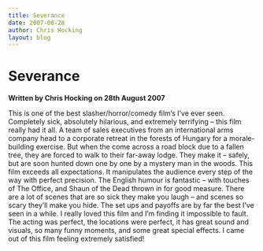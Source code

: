 ```yaml
---
title: Severance
date: 2007-08-28
author: Chris Hocking
layout: blog
---
```

# Severance

**Written by Chris Hocking on 28th August 2007**

This is one of the best slasher/horror/comedy film’s I’ve ever seen. Completely sick, absolutely hilarious, and extremely terrifying – this film really had it all. A team of sales executives from an international arms company head to a corporate retreat in the forests of Hungary for a morale-building exercise. But when the come across a road block due to a fallen tree, they are forced to walk to their far-away lodge. They make it – safely, but are soon hunted down one by one by a mystery man in the woods. This film exceeds all expectations. It manipulates the audience every step of the way with perfect precision. The English humour is fantastic – with touches of The Office, and Shaun of the Dead thrown in for good measure. There are a lot of scenes that are so sick they make you laugh – and scenes so scary they’ll make you hide. The set ups and payoffs are by far the best I’ve seen in a while. I really loved this film and I’m finding it impossible to fault. The acting was perfect, the locations were perfect, it has great sound and visuals, so many funny moments, and some great special effects. I came out of this film feeling extremely satisfied!